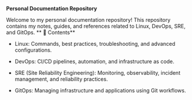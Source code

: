**Personal Documentation Repository**

Welcome to my personal documentation repository! This repository contains my notes, guides, and references related to Linux, DevOps, SRE, and GitOps.
**
📁 Contents**

* Linux: Commands, best practices, troubleshooting, and advanced configurations.

* DevOps: CI/CD pipelines, automation, and infrastructure as code.

* SRE (Site Reliability Engineering): Monitoring, observability, incident management, and reliability practices.

* GitOps: Managing infrastructure and applications using Git workflows.
